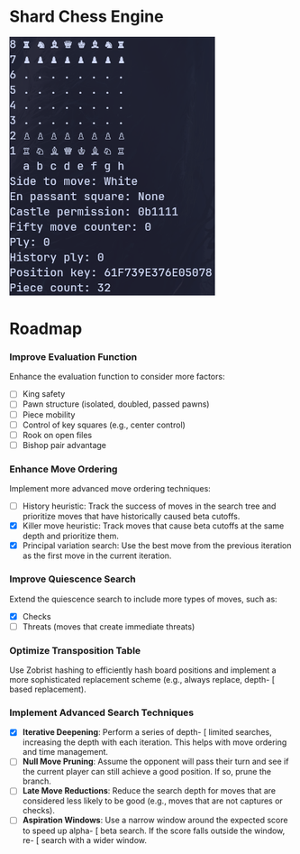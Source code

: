 # Shard Chess Engine
![](https://github.com/Saphereye/shard/blob/main/assets/demo.png)

# Roadmap
### Improve Evaluation Function
Enhance the evaluation function to consider more factors:
- [ ] King safety
- [ ] Pawn structure (isolated, doubled, passed pawns)
- [ ] Piece mobility
- [ ] Control of key squares (e.g., center control)
- [ ] Rook on open files
- [ ] Bishop pair advantage

### Enhance Move Ordering
Implement more advanced move ordering techniques:
- [ ] History heuristic: Track the success of moves in the search tree and prioritize moves that have historically caused beta cutoffs.
- [X] Killer move heuristic: Track moves that cause beta cutoffs at the same depth and prioritize them.
- [X] Principal variation search: Use the best move from the previous iteration as the first move in the current iteration.

### Improve Quiescence Search
Extend the quiescence search to include more types of moves, such as:
- [X] Checks
- [ ] Threats (moves that create immediate threats)

### Optimize Transposition Table
Use Zobrist hashing to efficiently hash board positions and implement a more sophisticated replacement scheme (e.g., always replace, depth- [ based replacement).

### Implement Advanced Search Techniques
- [X] **Iterative Deepening**: Perform a series of depth- [ limited searches, increasing the depth with each iteration. This helps with move ordering and time management.
- [ ] **Null Move Pruning**: Assume the opponent will pass their turn and see if the current player can still achieve a good position. If so, prune the branch.
- [ ] **Late Move Reductions**: Reduce the search depth for moves that are considered less likely to be good (e.g., moves that are not captures or checks).
- [ ] **Aspiration Windows**: Use a narrow window around the expected score to speed up alpha- [ beta search. If the score falls outside the window, re- [ search with a wider window.
